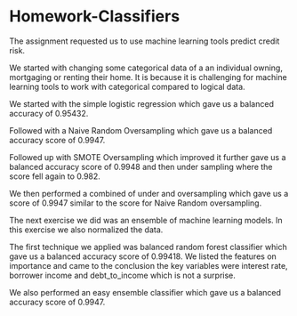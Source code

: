 # Homework-Classifiers


The assignment requested us to use machine learning tools predict credit risk.

We started with changing some categorical data of a an individual owning, mortgaging or renting their home. It is because it is challenging for machine learning tools to work with categorical compared to logical data.


We started with the simple logistic regression which gave us a balanced accuracy of 0.95432.

Followed with a Naive Random Oversampling which gave us a balanced accuracy score of 0.9947.

Followed up with SMOTE Oversampling which improved  it further gave  us a balanced accuracy score of 0.9948 and then under sampling where the score fell again to 0.982.

We then performed a combined of under and oversampling which gave us a score of 0.9947 similar to the score for Naive Random oversampling.

The next exercise we did was an ensemble of machine learning models. In this exercise we also normalized the data.


The first technique we applied was balanced random forest classifier which gave us a balanced accuracy score of 0.99418. We listed the features on importance and came to the conclusion the key variables were interest rate, borrower income and debt_to_income which is not a surprise.

We also performed an easy ensemble classifier which gave us a balanced accuracy score of 0.9947.






